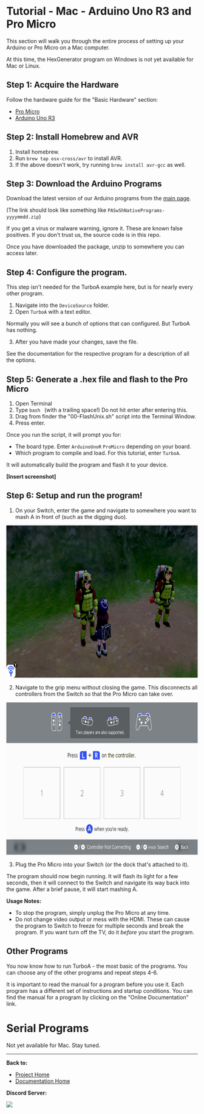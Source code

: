 # Tutorial - Mac - Arduino Uno R3 and Pro Micro

This section will walk you through the entire process of setting up your Arduino or Pro Micro on a Mac computer.

At this time, the HexGenerator program on Windows is not yet available for Mac or Linux.

## Step 1: Acquire the Hardware

Follow the hardware guide for the "Basic Hardware" section:
- [Pro Micro](Hardware-ProMicro.md)
- [Arduino Uno R3](Hardware-ArduinoUnoR3.md)

## Step 2: Install Homebrew and AVR

1. Install homebrew.
2. Run `brew tap osx-cross/avr` to install AVR.
3. If the above doesn't work, try running `brew install avr-gcc` as well.

## Step 3: Download the Arduino Programs

Download the latest version of our Arduino programs from the [main page](https://github.com/Mysticial/Pokemon-Automation-SwSh-Arduino-Scripts).

(The link should look like something like `PASwShNativePrograms-yyyymmdd.zip`)

If you get a virus or malware warning, ignore it. These are known false positives. If you don't trust us, the source code is in this repo.

Once you have downloaded the package, unzip to somewhere you can access later.

## Step 4: Configure the program.

This step isn't needed for the TurboA example here, but is for nearly every other program.

1. Navigate into the `DeviceSource` folder.
2. Open `TurboA` with a text editor.

Normally you will see a bunch of options that can configured. But TurboA has nothing.

3. After you have made your changes, save the file.

See the documentation for the respective program for a description of all the options.

## Step 5: Generate a .hex file and flash to the Pro Micro

1. Open Terminal
2. Type `bash ` (with a trailing space!) Do not hit enter after entering this.
3. Drag from finder the "00-FlashUnix.sh" script into the Terminal Window.
4. Press enter.

Once you run the script, it will prompt you for:
- The board type. Enter `ArduinoUnoR` `ProMicro` depending on your board.
- Which program to compile and load. For this tutorial, enter `TurboA`.

It will automatically build the program and flash it to your device.

**[Insert screenshot]**

## Step 6: Setup and run the program!

1. On your Switch, enter the game and navigate to somewhere you want to mash A in front of (such as the digging duo).

<img src="images/digging-duo.jpg" height="400">

2. Navigate to the grip menu without closing the game. This disconnects all controllers from the Switch so that the Pro Micro can take over.

<img src="images/grip-menu.jpg" height="400">

3. Plug the Pro Micro into your Switch (or the dock that's attached to it).

The program should now begin running. It will flash its light for a few seconds, then it will connect to the Switch and navigate its way back into the game. After a brief pause, it will start mashing A.

**Usage Notes:**

- To stop the program, simply unplug the Pro Micro at any time.
- Do not change video output or mess with the HDMI. These can cause the program to Switch to freeze for multiple seconds and break the program. If you want turn off the TV, do it *before* you start the program.

## Other Programs

You now know how to run TurboA - the most basic of the programs. You can choose any of the other programs and repeat steps 4-6.

It is important to read the manual for a program before you use it. Each program has a different set of instructions and startup conditions.
You can find the manual for a program by clicking on the "Online Documentation" link.

# Serial Programs

Not yet available for Mac. Stay tuned.







<hr>

**Back to:**
- [Project Home](/README.md)
- [Documentation Home](/Documentation/README.md)

**Discord Server:** 

[<img src="https://canary.discordapp.com/api/guilds/695809740428673034/widget.png?style=banner2">](https://discord.gg/cQ4gWxN)
